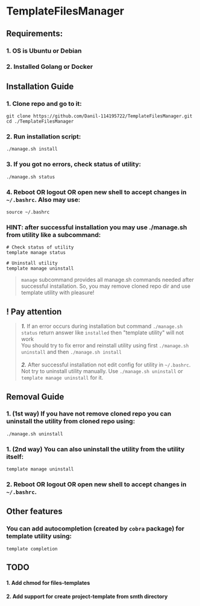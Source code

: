 # TemplateFilesManager


## Requirements:
### 1. OS is Ubuntu or Debian
### 2. Installed Golang or Docker


## Installation Guide

### 1. Clone repo and go to it:

```shell
git clone https://github.com/Danil-114195722/TemplateFilesManager.git
cd ./TemplateFilesManager
```

### 2. Run installation script:

```shell
./manage.sh install
```

### 3. If you got no errors, check status of utility:

```shell
./manage.sh status
```

### 4. Reboot OR logout OR open new shell to accept changes in `~/.bashrc`. Also may use:

```shell
source ~/.bashrc
```

### HINT: after successful installation you may use ./manage.sh from utility like a subcommand:

```shell
# Check status of utility
template manage status

# Uninstall utility
template manage uninstall
```

> `manage` subcommand provides all manage.sh commands needed after successful installation. So, you may remove cloned repo dir and use template utility with pleasure!

## ! Pay attention

> ___1.___ If an error occurs during installation but command `./manage.sh status` return answer like `installed` then "template utility" will not work
> <br>
> You should try to fix error and reinstall utility using first `./manage.sh uninstall` and then `./manage.sh install`
> <br><br>
> ___2.___ After successful installation not edit config for utility in `~/.bashrc`. Not try to uninstall utility manually. Use `./manage.sh uninstall` or `template manage uninstall` for it.


## Removal Guide

### 1. (1st way) If you have not remove cloned repo you can uninstall the utility from cloned repo using:

```shell
./manage.sh uninstall
```

### 1. (2nd way) You can also uninstall the utility from the utility itself:

```shell
template manage uninstall
```

### 2. Reboot OR logout OR open new shell to accept changes in `~/.bashrc`.


## Other features

### You can add autocompletion (created by `cobra` package) for template utility using:

```shell
template completion
```


## TODO

#### 1. Add chmod for files-templates
#### 2. Add support for create project-template from smth directory
